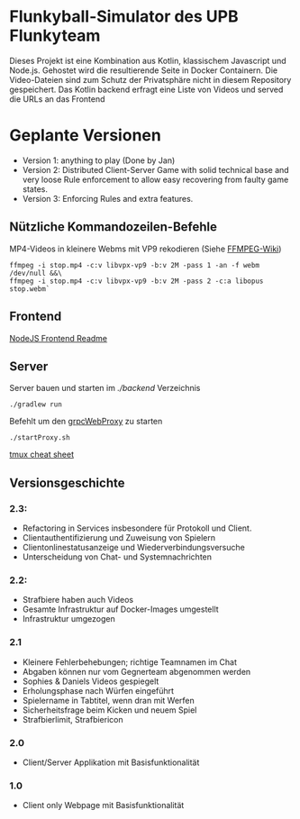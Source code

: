# Flunkyball-Simulator des UPB Flunkyteam

Dieses Projekt ist eine Kombination aus Kotlin, klassischem Javascript und Node.js.
Gehostet wird die resultierende Seite in Docker Containern.
Die Video-Dateien sind zum Schutz der Privatsphäre nicht in diesem Repository gespeichert.
Das Kotlin backend erfragt eine Liste von Videos und served die URLs an das Frontend

# Geplante Versionen

- Version 1: anything to play (Done by Jan)
- Version 2: Distributed Client-Server Game with solid technical base and very loose Rule enforcement to allow easy recovering from faulty game states.
- Version 3: Enforcing Rules and extra features.

## Nützliche Kommandozeilen-Befehle
MP4-Videos in kleinere Webms mit VP9 rekodieren (Siehe [FFMPEG-Wiki](https://trac.ffmpeg.org/wiki/Encode/VP9#twopass))

```
ffmpeg -i stop.mp4 -c:v libvpx-vp9 -b:v 2M -pass 1 -an -f webm /dev/null &&\
ffmpeg -i stop.mp4 -c:v libvpx-vp9 -b:v 2M -pass 2 -c:a libopus stop.webm`
```

## Frontend 

[NodeJS Frontend Readme](./frontend/nodejs/README.md)

## Server

Server bauen und starten im *./backend* Verzeichnis

`./gradlew run`

Befehlt um den [grpcWebProxy](https://github.com/improbable-eng/grpc-web/tree/master/go/grpcwebproxy) zu starten

`./startProxy.sh`

[tmux cheat sheet](https://tmuxcheatsheet.com)

## Versionsgeschichte

### 2.3:
- Refactoring in Services insbesondere für Protokoll und Client.
- Clientauthentifizierung und Zuweisung von Spielern
- Clientonlinestatusanzeige und Wiederverbindungsversuche
- Unterscheidung von Chat- und Systemnachrichten

### 2.2:
- Strafbiere haben auch Videos
- Gesamte Infrastruktur auf Docker-Images umgestellt
- Infrastruktur umgezogen
    
### 2.1

- Kleinere Fehlerbehebungen; richtige Teamnamen im Chat
- Abgaben können nur vom Gegnerteam abgenommen werden
- Sophies & Daniels Videos gespiegelt
- Erholungsphase nach Würfen eingeführt
- Spielername in Tabtitel, wenn dran mit Werfen
- Sicherheitsfrage beim Kicken und neuem Spiel
- Strafbierlimit, Strafbiericon

### 2.0

- Client/Server Applikation mit Basisfunktionalität

### 1.0

- Client only Webpage mit Basisfunktionalität
